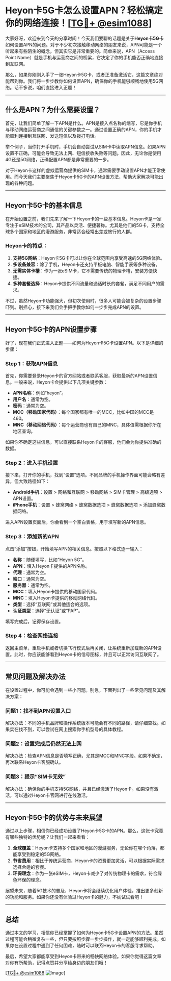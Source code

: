 # Heyon卡5G卡怎么设置APN？轻松搞定你的网络连接！[[TG💪+ @esim1088](https://t.me/s/esim1088)]

大家好呀，欢迎来到今天的分享时间！今天我们要聊的话题是关于**Heyon卡5G卡**如何设置APN的问题。对于不少初次接触移动网络的朋友来说，APN可能是一个听起来有些陌生的概念，但其实它是非常重要的。简单来说，APN（Access Point Name）就是手机与运营商之间的桥梁，它决定了你的手机能否正确地连接到互联网。

那么，如果你刚刚入手了一张Heyon卡5G卡，或者正准备激活它，这篇文章绝对能帮到你。我们将一步步教你如何设置APN，确保你的手机能够顺畅地使用5G网络。话不多说，咱们直接进入正题！

---

## 什么是APN？为什么需要设置？

首先，让我们简单了解一下APN是什么。APN是接入点名称的缩写，它是你手机与移动网络运营商之间通信的关键参数之一。通过设置正确的APN，你的手机才能顺利连接到互联网、发送短信以及拨打电话。

举个例子，当你打开手机时，手机会自动尝试从SIM卡中读取APN信息。如果APN设置不正确，可能会导致无法上网、短信接收失败等问题。因此，无论你是使用4G还是5G网络，正确配置APN都是非常重要的一步。

对于Heyon卡这样的虚拟运营商提供的SIM卡，通常需要手动设置APN才能正常使用。而今天我们主要聚焦于Heyon卡5G卡的APN设置方法，帮助大家解决可能出现的各种问题。

---

## Heyon卡5G卡的基本信息

在开始设置之前，我们先来了解一下Heyon卡的一些基本信息。Heyon卡是一家专注于eSIM技术的公司，其产品以灵活、便捷著称。尤其是他们的5G卡，支持全球多个国家和地区的漫游服务，非常适合经常出差或旅行的人群。

### Heyon卡的特点：
1. **支持5G网络**：Heyon卡5G卡可以让你在全球范围内享受高速的5G网络体验。
2. **多设备兼容**：除了手机，Heyon卡还支持平板电脑、智能手表等多种设备。
3. **无需实体卡槽**：作为一张eSIM卡，它不需要传统的物理卡槽，安装方便快捷。
4. **多种套餐选择**：Heyon卡提供不同流量和通话时长的套餐，满足不同用户的需求。

不过，虽然Heyon卡功能强大，但初次使用时，很多人可能会被复杂的设置步骤吓到。别担心，接下来我们会手把手教你如何一步步完成APN的设置。

---

## Heyon卡5G卡的APN设置步骤

好了，现在我们正式进入正题——如何为Heyon卡5G卡设置APN。以下是详细的步骤：

### Step 1：获取APN信息
首先，你需要登录Heyon卡的官方网站或者联系客服，获取最新的APN设置信息。一般来说，Heyon卡会提供以下几项关键参数：
- **APN名称**：例如“heyon”。
- **用户名**：通常为空。
- **密码**：通常为空。
- **MCC（移动国家代码）**：每个国家都有唯一的MCC，比如中国的MCC是460。
- **MNC（移动网络代码）**：每个运营商也有自己的MNC，具体值需根据你所在地区查询。

如果你不确定这些信息，可以直接联系Heyon卡的客服，他们会为你提供准确的数据。

### Step 2：进入手机设置
接下来，打开你的手机，找到“设置”选项。不同品牌的手机操作界面可能会略有差异，但大致路径如下：
- **Android手机**：设置 > 网络和互联网 > 移动网络 > SIM卡管理 > 高级选项 > APN设置。
- **iPhone手机**：设置 > 蜂窝网络 > 蜂窝数据选项 > 蜂窝数据选项 > 添加蜂窝数据网络。

进入APN设置页面后，你会看到一个空白表格，用于填写新的APN信息。

### Step 3：添加新的APN
点击“添加”按钮，开始填写APN的相关信息。按照以下格式逐一输入：

- **名称**：随便填写，比如“Heyon 5G”。
- **APN**：填入Heyon卡提供的APN名称。
- **代理**：通常为空。
- **端口**：通常为空。
- **服务器**：通常为空。
- **MCC**：填入Heyon卡提供的移动国家代码。
- **MNC**：填入Heyon卡提供的移动网络代码。
- **类型**：选择“互联网”或其他适合的选项。
- **认证类型**：选择“无认证”或“PAP”。

填写完成后，记得保存设置。

### Step 4：检查网络连接
返回主菜单，重启手机或者切换飞行模式后再关闭，让系统重新加载新的APN设置。此时，你应该能够看到Heyon卡的信号图标，并且可以正常访问互联网了。

---

## 常见问题及解决办法

在设置过程中，你可能会遇到一些小问题。别急，下面列出了一些常见问题及其解决方案：

### 问题1：找不到APN设置入口
解决办法：不同的手机品牌和操作系统版本可能会有不同的路径，请仔细查找。如果实在找不到，可以尝试在网上搜索你手机型号的具体教程。

### 问题2：设置完成后仍然无法上网
解决办法：检查APN信息是否填写正确，尤其是MCC和MNC字段。如果不确定，再次联系Heyon卡客服确认。

### 问题3：提示“SIM卡无效”
解决办法：确保你的手机支持5G网络，并且已经激活了Heyon卡。如果没有激活，可以通过Heyon卡官网进行在线激活。

---

## Heyon卡5G卡的优势与未来展望

通过以上步骤，相信你已经成功设置了Heyon卡5G卡的APN。那么，这张卡究竟有哪些独特的优势呢？让我们一起来看看：

1. **全球覆盖**：Heyon卡支持多个国家和地区的漫游服务，无论你在哪个角落，都能享受到稳定的5G网络。
2. **节省费用**：相比于传统运营商，Heyon卡的资费更加灵活，可以根据实际需求选择合适的套餐。
3. **环保理念**：作为一张eSIM卡，Heyon卡减少了对传统物理卡的需求，符合绿色环保的理念。

展望未来，随着5G技术的普及，Heyon卡将会继续优化用户体验，推出更多创新的功能和服务。如果你还没有体验过Heyon卡的魅力，不妨试试看吧！

---

## 总结

通过本文的学习，相信你已经掌握了如何为Heyon卡5G卡设置APN的方法。虽然过程可能会稍微复杂一些，但只要按照步骤一步步操作，就一定能够顺利完成。如果你在设置过程中遇到了任何困难，随时可以联系Heyon卡的客服寻求帮助。

最后，希望大家都能享受到Heyon卡带来的畅快网络体验。如果你觉得这篇文章对你有所帮助，记得点赞并分享给身边的朋友们哦！

[[TG💪+ @esim1088](https://t.me/s/esim1088) ![Image](https://i.postimg.cc/4NQfJmqS/Snipaste-2025-05-13-00-14-12.png)]